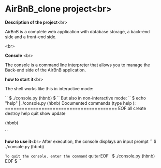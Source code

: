 # AirBnB_clone project<br\>

**Description of the project**<br\>
    <p>AirBnB is a complete web application with database storage, a back-end side and a front-end side.</p><br\>

**Console** <br\>
<p>The console is a command line interpreter that allows you to manage the Back-end side of the AirBnB application.</p><br\>

**how to start it**<br\>
<p>The shell works like this in interactive mode:</p><br\>
``
$ ./console.py
(hbnb)
$   
``
But also in non-interactive mode:
`` 
$ echo "help" | ./console.py
(hbnb)
Documented commands (type help <topic>):
========================================
    EOF  all  create  destroy  help  quit  show  update

(hbnb)

``

**how to use it**<br\>
    After execution, the console displays an input prompt
``
$ ./console.py 
(hbnb)

``
    To quit the console, enter the command `` quit`` or ``EOF``
``
$ ./console.py
(hbnb) EOF
$
``
